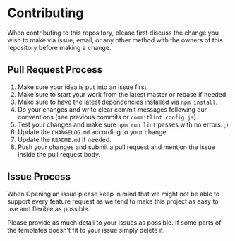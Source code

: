 # Contributing

When contributing to this repository, please first discuss the change you wish to make via issue,
email, or any other method with the owners of this repository before making a change. 

## Pull Request Process

1. Make sure your idea is put into an issue first.
2. Make sure to start your work from the latest master or rebase if needed.
3. Make sure to have the latest dependencies installed via `npm install`.
4. Do your changes and write clear commit messages following our conventions (see previous commits or `commitlint.config.js`).
5. Test your changes and make sure `npm run lint` passes with no errors. ;)
6. Update the `CHANGELOG.md` according to your change.
7. Update the `README.md` if needed.
8. Push your changes and submit a pull request and mention the issue inside the pull request body.

## Issue Process

When Opening an issue please keep in mind that we might not be able to support 
every feature request as we tend to make this project as easy to use and 
flexible as possible.

Please provide as much detail to your issues as possible.
If some parts of the templates doesn't fit to your issue simply delete it.
